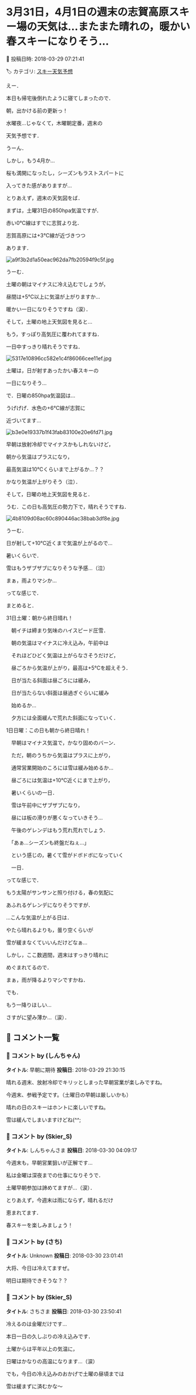 # 3月31日，4月1日の週末の志賀高原スキー場の天気は…またまた晴れの，暖かい春スキーになりそう…

📅 投稿日時: 2018-03-29 07:21:41

🏷️ カテゴリ: [スキー天気予想](c6554f5c3c106093b511a8daae23757e8.md)

えー．


本日も帰宅後倒れたように寝てしまったので．


朝，出かける前の更新っ！


水曜夜…じゃなくて，木曜朝定番，週末の


天気予想です．





うーん．


しかし，もう4月か…


桜も満開になったし，シーズンもラストスパートに


入ってきた感がありますが…


とりあえず，週末の天気図をば．





まずは，土曜31日の850hpa気温ですが．


赤い0℃線はすでに志賀より北．


志賀高原には+3℃線が近づきつつ


あります．




![a9f3b2d1a50eac962da7fb20594f9c5f.jpg](images/a9f3b2d1a50eac962da7fb20594f9c5f.jpg)




うーむ．


土曜の朝はマイナスに冷え込むでしょうが，


昼間は+5℃以上に気温が上がりますか…


暖かい一日になりそうですね（涙）．





そして，土曜の地上天気図を見ると…


もう，すっぽり高気圧に覆われてますね．


一日中すっきり晴れそうですね．




![5317e10896cc582e1c4f86066cee11ef.jpg](images/5317e10896cc582e1c4f86066cee11ef.jpg)




土曜は，日が射すあったかい春スキーの


一日になりそう…





で．日曜の850hpa気温図は…


うげげげ．水色の+6℃線が志賀に


近づいてます…




![b3e0e19337b1f43fab83100e20e6fd71.jpg](images/b3e0e19337b1f43fab83100e20e6fd71.jpg)




早朝は放射冷却でマイナスかもしれないけど，


朝から気温はプラスになり，


最高気温は10℃くらいまで上がるか…？？


かなり気温が上がりそう（泣）．





そして，日曜の地上天気図を見ると．


うむ．この日も高気圧の勢力下で，晴れそうですね．




![4b8109d08ac60c890446ac38bab3df8e.jpg](images/4b8109d08ac60c890446ac38bab3df8e.jpg)




うーむ．


日が射して+10℃近くまで気温が上がるので…


暑いくらいで．


雪はもうザブザブになりそうな予感…（泣）


まぁ，雨よりマシか…





ってな感じで．


まとめると．





31日土曜：朝から終日晴れ！


　朝イチは締まり気味のハイスピード圧雪．


　朝の気温はマイナスに冷え込み，午前中は


　それほどひどく気温は上がらなさそうだけど，


　昼ごろから気温が上がり，最高は+5℃を超えそう．


　日が当たる斜面は昼ごろには緩み，


　日が当たらない斜面は昼過ぎぐらいに緩み


　始めるか…


　夕方には全面緩んで荒れた斜面になっていく．





1日日曜：この日も朝から終日晴れ！


　早朝はマイナス気温で，かなり固めのバーン．


　ただ，朝のうちから気温はプラスに上がり，


　通常営業開始のころには雪は緩み始めるか…


　昼ごろには気温は+10℃近くにまで上がり，


　暑いくらいの一日．


　雪は午前中にザブザブになり，


　昼には板の滑りが悪くなっていきそう…


　午後のゲレンデはもう荒れ荒れでしょう．


　「あぁ…シーズンも終盤だねぇ…」


　という感じの，暑くて雪がドボドボになっていく


　一日．





ってな感じで．


もう太陽がサンサンと照り付ける，春の気配に


あふれるゲレンデになりそうですが．


…こんな気温が上がる日は．


やたら晴れるよりも，曇り空くらいが


雪が緩まなくていいんだけどなぁ…





しかし，ここ数週間，週末はすっきり晴れに


めぐまれてるので．


まぁ，雨が降るよりマシですかね．





でも．


もう一降りほしい…


さすがに望み薄か…（涙）．

## 💬 コメント一覧

### 💬 コメント by (しんちゃん)
**タイトル**: 早朝に期待
**投稿日**: 2018-03-29 21:30:15

晴れる週末、放射冷却でキリッとしまった早朝営業が楽しみですね。

今週末、参戦予定です。（土曜日の早朝は厳しいかも）

晴れの日のスキーはホントに楽しいですね。

雪は緩んでしまいますけどね(^^;

### 💬 コメント by (Skier_S)
**タイトル**: しんちゃんさま
**投稿日**: 2018-03-30 04:09:17

今週末も，早朝営業狙いが正解です…

私は金曜は深夜までの仕事になりそうで．

土曜早朝参加は諦めてますが…（涙）．



とりあえず，今週末は雨にならず，晴れるだけ

恵まれてます．

春スキーを楽しみましょう！

### 💬 コメント by (さち)
**タイトル**: Unknown
**投稿日**: 2018-03-30 23:01:41

大将、今日は冷えてますぜ。

明日は期待できそうな？？

### 💬 コメント by (Skier_S)
**タイトル**: さちさま
**投稿日**: 2018-03-30 23:50:41

冷えるのは金曜だけです…

本日一日の久しぶりの冷え込みです．

土曜からは平年以上の気温に，

日曜はかなりの高温になります…（涙）



でも，今日の冷え込みのおかげで土曜の昼頃までは

雪は緩まずに済むかな～

